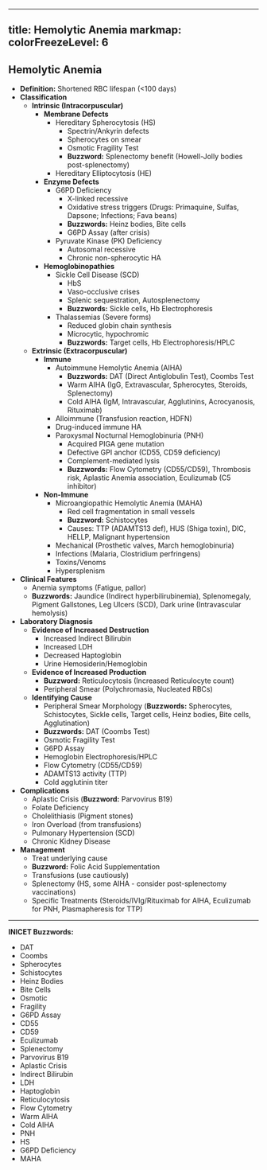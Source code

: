 
---
title: Hemolytic Anemia
markmap:
  colorFreezeLevel: 6
---

## Hemolytic Anemia
- **Definition:** Shortened RBC lifespan (<100 days)
- **Classification**
  - **Intrinsic (Intracorpuscular)**
    - **Membrane Defects**
      - Hereditary Spherocytosis (HS)
        - Spectrin/Ankyrin defects
        - Spherocytes on smear
        - Osmotic Fragility Test
        - **Buzzword:** Splenectomy benefit (Howell-Jolly bodies post-splenectomy)
      - Hereditary Elliptocytosis (HE)
    - **Enzyme Defects**
      - G6PD Deficiency
        - X-linked recessive
        - Oxidative stress triggers (Drugs: Primaquine, Sulfas, Dapsone; Infections; Fava beans)
        - **Buzzwords:** Heinz bodies, Bite cells
        - G6PD Assay (after crisis)
      - Pyruvate Kinase (PK) Deficiency
        - Autosomal recessive
        - Chronic non-spherocytic HA
    - **Hemoglobinopathies**
      - Sickle Cell Disease (SCD)
        - HbS
        - Vaso-occlusive crises
        - Splenic sequestration, Autosplenectomy
        - **Buzzwords:** Sickle cells, Hb Electrophoresis
      - Thalassemias (Severe forms)
        - Reduced globin chain synthesis
        - Microcytic, hypochromic
        - **Buzzwords:** Target cells, Hb Electrophoresis/HPLC
  - **Extrinsic (Extracorpuscular)**
    - **Immune**
      - Autoimmune Hemolytic Anemia (AIHA)
        - **Buzzwords:** DAT (Direct Antiglobulin Test), Coombs Test
        - Warm AIHA (IgG, Extravascular, Spherocytes, Steroids, Splenectomy)
        - Cold AIHA (IgM, Intravascular, Agglutinins, Acrocyanosis, Rituximab)
      - Alloimmune (Transfusion reaction, HDFN)
      - Drug-induced immune HA
      - Paroxysmal Nocturnal Hemoglobinuria (PNH)
        - Acquired PIGA gene mutation
        - Defective GPI anchor (CD55, CD59 deficiency)
        - Complement-mediated lysis
        - **Buzzwords:** Flow Cytometry (CD55/CD59), Thrombosis risk, Aplastic Anemia association, Eculizumab (C5 inhibitor)
    - **Non-Immune**
      - Microangiopathic Hemolytic Anemia (MAHA)
        - Red cell fragmentation in small vessels
        - **Buzzword:** Schistocytes
        - Causes: TTP (ADAMTS13 def), HUS (Shiga toxin), DIC, HELLP, Malignant hypertension
      - Mechanical (Prosthetic valves, March hemoglobinuria)
      - Infections (Malaria, Clostridium perfringens)
      - Toxins/Venoms
      - Hypersplenism
- **Clinical Features**
  - Anemia symptoms (Fatigue, pallor)
  - **Buzzwords:** Jaundice (Indirect hyperbilirubinemia), Splenomegaly, Pigment Gallstones, Leg Ulcers (SCD), Dark urine (Intravascular hemolysis)
- **Laboratory Diagnosis**
  - **Evidence of Increased Destruction**
    - Increased Indirect Bilirubin
    - Increased LDH
    - Decreased Haptoglobin
    - Urine Hemosiderin/Hemoglobin
  - **Evidence of Increased Production**
    - **Buzzword:** Reticulocytosis (Increased Reticulocyte count)
    - Peripheral Smear (Polychromasia, Nucleated RBCs)
  - **Identifying Cause**
    - Peripheral Smear Morphology (**Buzzwords:** Spherocytes, Schistocytes, Sickle cells, Target cells, Heinz bodies, Bite cells, Agglutination)
    - **Buzzwords:** DAT (Coombs Test)
    - Osmotic Fragility Test
    - G6PD Assay
    - Hemoglobin Electrophoresis/HPLC
    - Flow Cytometry (CD55/CD59)
    - ADAMTS13 activity (TTP)
    - Cold agglutinin titer
- **Complications**
  - Aplastic Crisis (**Buzzword:** Parvovirus B19)
  - Folate Deficiency
  - Cholelithiasis (Pigment stones)
  - Iron Overload (from transfusions)
  - Pulmonary Hypertension (SCD)
  - Chronic Kidney Disease
- **Management**
  - Treat underlying cause
  - **Buzzword:** Folic Acid Supplementation
  - Transfusions (use cautiously)
  - Splenectomy (HS, some AIHA - consider post-splenectomy vaccinations)
  - Specific Treatments (Steroids/IVIg/Rituximab for AIHA, Eculizumab for PNH, Plasmapheresis for TTP)

---
**INICET Buzzwords:** 
  - DAT
  - Coombs
  - Spherocytes
  - Schistocytes
  - Heinz Bodies
  - Bite Cells
  - Osmotic
  - Fragility
  - G6PD Assay
  - CD55
  - CD59
  - Eculizumab
  - Splenectomy
  - Parvovirus B19
  - Aplastic Crisis
  - Indirect Bilirubin
  - LDH
  - Haptoglobin
  - Reticulocytosis
  - Flow Cytometry
  - Warm AIHA
  - Cold AIHA
  - PNH
  - HS
  - G6PD Deficiency
  - MAHA

